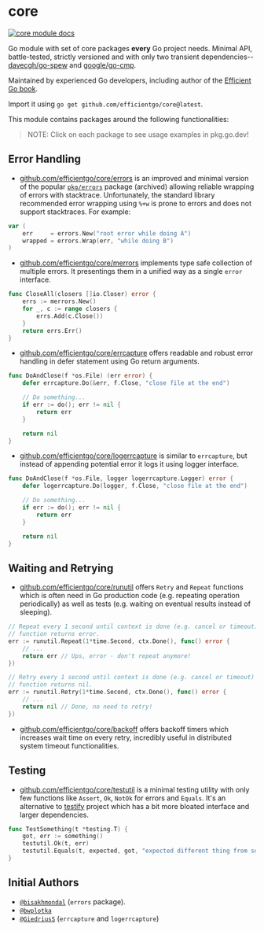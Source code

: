 # core

[![core module docs](https://img.shields.io/badge/go.dev-reference-007d9c?logo=go&logoColor=white&style=flat-square)](https://pkg.go.dev/github.com/efficientgo/core)

Go module with set of core packages **every** Go project needs. Minimal API, battle-tested, strictly versioned and with only two transient dependencies-- [davecgh/go-spew](https://github.com/davecgh/go-spew) and [google/go-cmp](https://github.com/google/go-cmp).

Maintained by experienced Go developers, including author of the [Efficient Go book](https://www.oreilly.com/library/view/efficient-go/9781098105709/).

Import it using `go get github.com/efficientgo/core@latest`.

This module contains packages around the following functionalities:

> NOTE: Click on each package to see usage examples in pkg.go.dev!

## Error Handling

* [github.com/efficientgo/core/errors](https://pkg.go.dev/github.com/efficientgo/core/errors) is an improved and minimal version of the popular [`pkg/errors`](https://github.com/pkg/errors) package (archived) allowing reliable wrapping of errors with stacktrace. Unfortunately, the standard library recommended error wrapping using `%+w` is prone to errors and does not support stacktraces. For example:

```go
var (
	err     = errors.New("root error while doing A")
	wrapped = errors.Wrap(err, "while doing B")
)  
```

* [github.com/efficientgo/core/merrors](https://pkg.go.dev/github.com/efficientgo/core/merrors) implements type safe collection of multiple errors. It presentings them in a unified way as a single `error` interface.

```go
func CloseAll(closers []io.Closer) error {
	errs := merrors.New()
	for _, c := range closers {
		errs.Add(c.Close())
	}
	return errs.Err()
}
```

* [github.com/efficientgo/core/errcapture](https://pkg.go.dev/github.com/efficientgo/core/errcapture) offers readable and robust error handling in defer statement using Go return arguments.

```go
func DoAndClose(f *os.File) (err error) {
	defer errcapture.Do(&err, f.Close, "close file at the end")

	// Do something...
	if err := do(); err != nil {
		return err
	}

	return nil
}   
```

* [github.com/efficientgo/core/logerrcapture](https://pkg.go.dev/github.com/efficientgo/core/logerrcapture) is similar to `errcapture`, but instead of appending potential error it logs it using logger interface.

```go
func DoAndClose(f *os.File, logger logerrcapture.Logger) error {
	defer logerrcapture.Do(logger, f.Close, "close file at the end")

	// Do something...
	if err := do(); err != nil {
		return err
	}

	return nil
}   
```

## Waiting and Retrying

* [github.com/efficientgo/core/runutil](https://pkg.go.dev/github.com/efficientgo/core/runutil) offers `Retry` and `Repeat` functions which is often need in Go production code (e.g. repeating operation periodically) as well as tests (e.g. waiting on eventual results instead of sleeping).

```go
// Repeat every 1 second until context is done (e.g. cancel or timeout) or
// function returns error.
err := runutil.Repeat(1*time.Second, ctx.Done(), func() error {
	// ...
	return err // Ups, error - don't repeat anymore!
})

// Retry every 1 second until context is done (e.g. cancel or timeout) or
// function returns nil.
err := runutil.Retry(1*time.Second, ctx.Done(), func() error {
	// ...
	return nil // Done, no need to retry!
}) 
```

* [github.com/efficientgo/core/backoff](https://pkg.go.dev/github.com/efficientgo/core/backoff) offers backoff timers which increases wait time on every retry, incredibly useful in distributed system timeout functionalities.

## Testing

* [github.com/efficientgo/core/testutil](https://pkg.go.dev/github.com/efficientgo/core/testutil) is a minimal testing utility with only few functions like `Assert`, `Ok`, `NotOk` for errors and `Equals`. It's an alternative to [testify](https://github.com/stretchr/testify) project which has a bit more bloated interface and larger dependencies.

```go
func TestSomething(t *testing.T) {
	got, err := something()
	testutil.Ok(t, err)
	testutil.Equals(t, expected, got, "expected different thing from something")
}
```

## Initial Authors

* [`@bisakhmondal`](https://github.com/bisakhmondal) (`errors` package).
* [`@bwplotka`](https://bwplotka.dev)
* [`@GiedriusS`](https://github.com/GiedriusS) (`errcapture` and `logerrcapture`)
